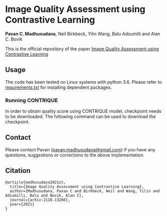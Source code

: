 # Image Quality Assessment using Contrastive Learning

**Pavan C. Madhusudana**, Neil Birkbeck, Yilin Wang, Balu Adsumilli and Alan C. Bovik

This is the official repository of the paper [Image Quality Assessment using Contrastive Learning](https://arxiv.org/abs/2110.13266)

## Usage
The code has been tested on Linux systems with python 3.6. Please refer to [requirements.txt](requirements.txt) for installing dependent packages.

### Running CONTRIQUE
In order to obtain quality score using CONTRIQUE model, checkpoint needs to be downloaded. The following command can be used to download the checkpoint.

## Contact
Please contact Pavan (pavan.madhusudana@gmail.com) if you have any questions, suggestions or corrections to the above implementation.

## Citation
```
@article{madhusudana2021st,
  title={Image Quality Assessment using Contrastive Learning},
  author={Madhusudana, Pavan C and Birkbeck, Neil and Wang, Yilin and Adsumilli, Balu and Bovik, Alan C},
  journal={arXiv:2110.13266},
  year={2021}
}
```
